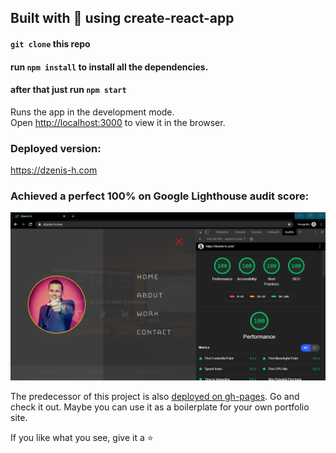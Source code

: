 ## Built with 💙 using create-react-app

#### `git clone` this repo

#### run `npm install` to install all the dependencies.

#### after that just run `npm start`

Runs the app in the development mode.<br>
Open [http://localhost:3000](http://localhost:3000) to view it in the browser.

### Deployed version:

https://dzenis-h.com

### Achieved a perfect 100% on Google Lighthouse audit score:

![Optimization](https://github.com/BiggaHD/reactivePortfolio/blob/master/100%25.png)

The predecessor of this project is also [deployed on gh-pages](https://biggahd.github.io/digitalCV). Go and check it out. Maybe you can use it as a boilerplate for your own portfolio site.

If you like what you see, give it a ⭐
